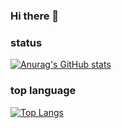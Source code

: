 ### Hi there 👋

### status
[![Anurag's GitHub stats](https://github-readme-stats.vercel.app/api?username=komurananami)](https://github.com/anuraghazra/github-readme-stats)

### top language
[![Top Langs](https://github-readme-stats.vercel.app/api/top-langs/?username=komurananami)](https://github.com/anuraghazra/github-readme-stats)

<!--
**komurananami/komurananami** is a ✨ _special_ ✨ repository because its `README.md` (this file) appears on your GitHub profile.



Here are some ideas to get you started:

- 🔭 I’m currently working on ...
- 🌱 I’m currently learning ...
- 👯 I’m looking to collaborate on ...
- 🤔 I’m looking for help with ...
- 💬 Ask me about ...
- 📫 How to reach me: ...
- 😄 Pronouns: ...
- ⚡ Fun fact: ...
-->
